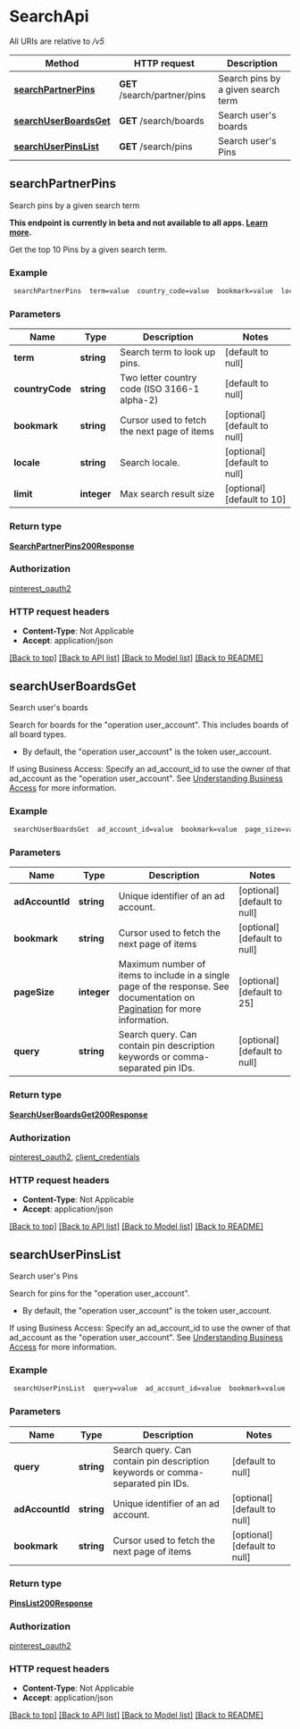 # SearchApi

All URIs are relative to */v5*

Method | HTTP request | Description
------------- | ------------- | -------------
[**searchPartnerPins**](SearchApi.md#searchPartnerPins) | **GET** /search/partner/pins | Search pins by a given search term
[**searchUserBoardsGet**](SearchApi.md#searchUserBoardsGet) | **GET** /search/boards | Search user&#39;s boards
[**searchUserPinsList**](SearchApi.md#searchUserPinsList) | **GET** /search/pins | Search user&#39;s Pins



## searchPartnerPins

Search pins by a given search term

<strong>This endpoint is currently in beta and not available to all apps. <a href='/docs/getting-started/beta-and-advanced-access/'>Learn more</a>.</strong>

Get the top 10 Pins by a given search term.

### Example

```bash
 searchPartnerPins  term=value  country_code=value  bookmark=value  locale=value  limit=value
```

### Parameters


Name | Type | Description  | Notes
------------- | ------------- | ------------- | -------------
 **term** | **string** | Search term to look up pins. | [default to null]
 **countryCode** | **string** | Two letter country code (ISO 3166-1 alpha-2) | [default to null]
 **bookmark** | **string** | Cursor used to fetch the next page of items | [optional] [default to null]
 **locale** | **string** | Search locale. | [optional] [default to null]
 **limit** | **integer** | Max search result size | [optional] [default to 10]

### Return type

[**SearchPartnerPins200Response**](SearchPartnerPins200Response.md)

### Authorization

[pinterest_oauth2](../README.md#pinterest_oauth2)

### HTTP request headers

- **Content-Type**: Not Applicable
- **Accept**: application/json

[[Back to top]](#) [[Back to API list]](../README.md#documentation-for-api-endpoints) [[Back to Model list]](../README.md#documentation-for-models) [[Back to README]](../README.md)


## searchUserBoardsGet

Search user's boards

Search for boards for the \"operation user_account\". This includes boards of all board types.
- By default, the \"operation user_account\" is the token user_account.

If using Business Access: Specify an ad_account_id to use the owner of that ad_account as the \"operation user_account\". See <a href='/docs/getting-started/using-business-access/'>Understanding Business Access</a> for more information.

### Example

```bash
 searchUserBoardsGet  ad_account_id=value  bookmark=value  page_size=value  query=value
```

### Parameters


Name | Type | Description  | Notes
------------- | ------------- | ------------- | -------------
 **adAccountId** | **string** | Unique identifier of an ad account. | [optional] [default to null]
 **bookmark** | **string** | Cursor used to fetch the next page of items | [optional] [default to null]
 **pageSize** | **integer** | Maximum number of items to include in a single page of the response. See documentation on <a href='/docs/reference/pagination/'>Pagination</a> for more information. | [optional] [default to 25]
 **query** | **string** | Search query. Can contain pin description keywords or comma-separated pin IDs. | [optional] [default to null]

### Return type

[**SearchUserBoardsGet200Response**](SearchUserBoardsGet200Response.md)

### Authorization

[pinterest_oauth2](../README.md#pinterest_oauth2), [client_credentials](../README.md#client_credentials)

### HTTP request headers

- **Content-Type**: Not Applicable
- **Accept**: application/json

[[Back to top]](#) [[Back to API list]](../README.md#documentation-for-api-endpoints) [[Back to Model list]](../README.md#documentation-for-models) [[Back to README]](../README.md)


## searchUserPinsList

Search user's Pins

Search for pins for the \"operation user_account\".
- By default, the \"operation user_account\" is the token user_account.

If using Business Access: Specify an ad_account_id to use the owner of that ad_account as the \"operation user_account\". See <a href='/docs/getting-started/using-business-access/'>Understanding Business Access</a> for more information.

### Example

```bash
 searchUserPinsList  query=value  ad_account_id=value  bookmark=value
```

### Parameters


Name | Type | Description  | Notes
------------- | ------------- | ------------- | -------------
 **query** | **string** | Search query. Can contain pin description keywords or comma-separated pin IDs. | [default to null]
 **adAccountId** | **string** | Unique identifier of an ad account. | [optional] [default to null]
 **bookmark** | **string** | Cursor used to fetch the next page of items | [optional] [default to null]

### Return type

[**PinsList200Response**](PinsList200Response.md)

### Authorization

[pinterest_oauth2](../README.md#pinterest_oauth2)

### HTTP request headers

- **Content-Type**: Not Applicable
- **Accept**: application/json

[[Back to top]](#) [[Back to API list]](../README.md#documentation-for-api-endpoints) [[Back to Model list]](../README.md#documentation-for-models) [[Back to README]](../README.md)

